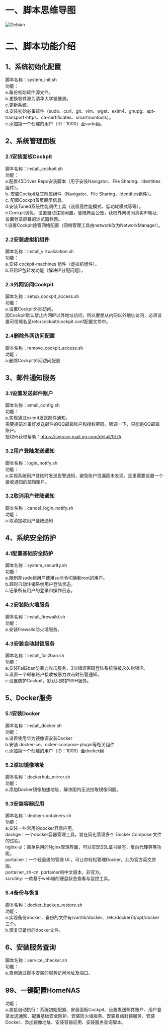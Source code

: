 # 一、脚本思维导图  
![Debian](https://github.com/user-attachments/assets/0e6fdc9b-4f56-40ed-8fb2-e8dca6298338)

# 二、脚本功能介绍  
## 1、系统初始化配置  
脚本名称：system_init.sh  
功能：  
a.备份初始软件源文件。  
b.更换软件源为清华大学镜像源。  
c.更新系统。  
d.安装初始必备软件（sudo、curl、git、vim、wget、exim4、gnupg、apt-transport-https、ca-certificates、smartmontools）。  
e.添加第一个创建的用户（ID：1000）至sudo组。  
## 2、系统管理面板  
### 2.1安装面板Cockpit  
脚本名称：install_cockpit.sh  
功能：  
a.配置45Drives Repo安装脚本（用于安装Navigator、File Sharing、Identities组件）。  
b. 安装Cockpit及其附属组件（Navigator、File Sharing、Identities组件）。  
c. 配置Cockpit首页展示信息。  
d.安装Tuned系统性能调优工具（设置高性能模式、低功耗模式等等）。  
e.Cockpit调优，设置自动注销闲置，登陆界面公告，获取外网访问真实IP地址、设置登录屏幕的浏览器标题。  
f.设置Cockpit接管网络配置（网络管理工具由network改为NetworkManager）。  
### 2.2安装虚拟机组件  
脚本名称：install_virtualization.sh  
功能：  
a.安装 cockpit-machines 组件（虚拟机组件）。  
b.开启IP包转发功能（解决IP分配问题）。  
### 2.3外网访问Cockpit  
脚本名称：setup_cockpit_access.sh  
功能：  
a.设置Cockpit外网访问。  
因Cockpit默认禁止内网IP以外地址访问，所以要想从内网以外地址访问，必须设置可信域名至/etc/cockpit/cockpit.conf配置文件中。  
### 2.4删除外网访问配置  
脚本名称：remove_cockpit_access.sh  
功能：  
a.删除Cockpit外网访问配置  
## 3、邮件通知服务  
### 3.1设置发送邮件账户  
脚本名称：email_config.sh  
功能：  
a.实现通过exim4发送邮件通知。  
需要提前准备好发送邮件的QQ邮箱账户和授权密码，强调一下，只能是QQ邮箱账户。  
授权码获取帮助：https://service.mail.qq.com/detail/0/75  
### 3.2用户登陆发送通知  
脚本名称：login_notify.sh  
功能：  
a.实现系统用户登陆时发送告警通知，避免账户泄漏而未发现。这里需要设置一个接收通知的邮箱账户。  
### 3.2取消用户登陆通知  
脚本名称：cancel_login_notify.sh  
功能：  
a.取消接收用户登陆通知  
## 4、系统安全防护  
### 4.1配置基础安全防护  
脚本名称：system_security.sh  
功能：  
a.限制非sudo组用户使用su命令切换到root的用户。  
b.超时自动注销系统用户登陆状态。  
c.记录所有用户的登录和操作日志。  
### 4.2安装防火墙服务  
脚本名称：install_firewalld.sh  
功能：  
a.安装firewalld防火墙服务。  
### 4.3安装自动封锁服务  
脚本名称：install_fail2ban.sh  
功能：  
a.安装Fail2ban防暴力攻击服务，3次错误密码登陆系统将被永久封锁IP。  
b.设置一个邮箱账户接收被暴力攻击时告警通知。  
c.设置防护Cockpit，默认只防护SSH服务。  
## 5、Docker服务  
### 5.1安装Docker  
脚本名称：install_docker.sh  
功能：  
a.设置使用华为镜像源安装Docker  
b.安装 docker-ce、ocker-compose-plugin等相关组件  
c.添加第一个创建的用户（ID：1000）至docker组  
### 5.2添加镜像地址  
脚本名称：dockerhub_mirror.sh  
功能：  
a.添加Docker镜像加速地址，解决国内无法拉取镜像问题。  
### 5.3安装容器应用  
脚本名称：deploy-containers.sh  
功能：  
a.安装一些常用的docker容器应用。  
dockge：一个docker容器管理工具，旨在简化管理多个 Docker Compose 文件的过程。  
nginx-ui：简单易用的Nginx管理界面，可以实现SSL证书续签、反向代理等等功能。  
portainer：一个轻量级的管理 UI ，可让你轻松管理Docker。此为官方英文原版。  
portainer_zh-cn: portainer的中文版本，非官方。  
scrutiny: 一款基于web端的硬盘状态查看与监控工具。  
### 5.4备份与恢复  
脚本名称：docker_backup_restore.sh  
功能：  
a.实现备份docker，备份的文件有/var/lib/docker、/etc/docker和/opt/docker三个。  
b.恢复已备份的docker文件。  
## 6、安装服务查询  
脚本名称：service_checker.sh  
功能：  
a.查询通过脚本安装的服务访问地址及端口。  
## 99、一键配置HomeNAS  
功能：  
a.直接自动执行：系统初始配置、安装面板Cockpit、设置发送邮件账户、用户登录发送通知、配置基础安全防护、安装防火墙服务、安装自动封锁服务、安装Docker、添加镜像地址、安装容器应用、安装服务查询脚本。  
